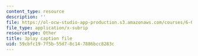 ```yaml
---
content_type: resource
description: ''
file: https://ol-ocw-studio-app-production.s3.amazonaws.com/courses/6-006-introduction-to-algorithms-fall-2011/59cbfc197f5b55d78c147886bcc8283c_eCaXlAaN2uE.vtt
file_type: application/x-subrip
resourcetype: Other
title: 3play caption file
uid: 59cbfc19-7f5b-55d7-8c14-7886bcc8283c
---
```

